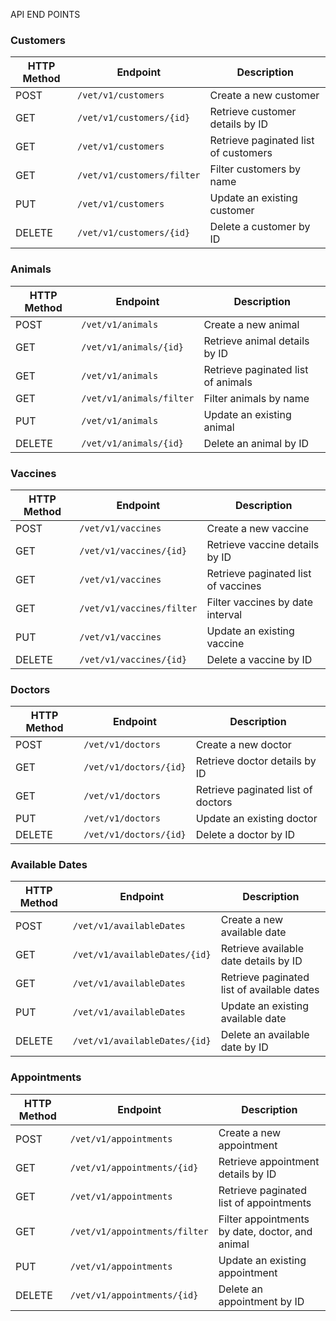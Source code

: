 API END POINTS

### Customers

| HTTP Method | Endpoint                    | Description                            |
|-------------|-----------------------------|----------------------------------------|
| POST        | `/vet/v1/customers`         | Create a new customer                  |
| GET         | `/vet/v1/customers/{id}`    | Retrieve customer details by ID        |
| GET         | `/vet/v1/customers`         | Retrieve paginated list of customers   |
| GET         | `/vet/v1/customers/filter`  | Filter customers by name               |
| PUT         | `/vet/v1/customers`         | Update an existing customer            |
| DELETE      | `/vet/v1/customers/{id}`    | Delete a customer by ID                |

### Animals

| HTTP Method | Endpoint                    | Description                            |
|-------------|-----------------------------|----------------------------------------|
| POST        | `/vet/v1/animals`           | Create a new animal                    |
| GET         | `/vet/v1/animals/{id}`      | Retrieve animal details by ID          |
| GET         | `/vet/v1/animals`           | Retrieve paginated list of animals     |
| GET         | `/vet/v1/animals/filter`    | Filter animals by name                 |
| PUT         | `/vet/v1/animals`           | Update an existing animal              |
| DELETE      | `/vet/v1/animals/{id}`      | Delete an animal by ID                 |

### Vaccines

| HTTP Method | Endpoint                    | Description                            |
|-------------|-----------------------------|----------------------------------------|
| POST        | `/vet/v1/vaccines`          | Create a new vaccine                   |
| GET         | `/vet/v1/vaccines/{id}`     | Retrieve vaccine details by ID         |
| GET         | `/vet/v1/vaccines`          | Retrieve paginated list of vaccines    |
| GET         | `/vet/v1/vaccines/filter`   | Filter vaccines by date interval       |
| PUT         | `/vet/v1/vaccines`          | Update an existing vaccine             |
| DELETE      | `/vet/v1/vaccines/{id}`     | Delete a vaccine by ID                 |

### Doctors

| HTTP Method | Endpoint                    | Description                            |
|-------------|-----------------------------|----------------------------------------|
| POST        | `/vet/v1/doctors`           | Create a new doctor                    |
| GET         | `/vet/v1/doctors/{id}`      | Retrieve doctor details by ID          |
| GET         | `/vet/v1/doctors`           | Retrieve paginated list of doctors     |
| PUT         | `/vet/v1/doctors`           | Update an existing doctor              |
| DELETE      | `/vet/v1/doctors/{id}`      | Delete a doctor by ID                  |

### Available Dates

| HTTP Method | Endpoint                      | Description                                |
|-------------|-------------------------------|--------------------------------------------|
| POST        | `/vet/v1/availableDates`      | Create a new available date                |
| GET         | `/vet/v1/availableDates/{id}` | Retrieve available date details by ID      |
| GET         | `/vet/v1/availableDates`      | Retrieve paginated list of available dates |
| PUT         | `/vet/v1/availableDates`      | Update an existing available date          |
| DELETE      | `/vet/v1/availableDates/{id}` | Delete an available date by ID             |

### Appointments

| HTTP Method | Endpoint                      | Description                                     |
|-------------|-------------------------------|-------------------------------------------------|
| POST        | `/vet/v1/appointments`        | Create a new appointment                        |
| GET         | `/vet/v1/appointments/{id}`   | Retrieve appointment details by ID              |
| GET         | `/vet/v1/appointments`        | Retrieve paginated list of appointments         |
| GET         | `/vet/v1/appointments/filter` | Filter appointments by date, doctor, and animal |
| PUT         | `/vet/v1/appointments`        | Update an existing appointment                  |
| DELETE      | `/vet/v1/appointments/{id}`   | Delete an appointment by ID                     |
